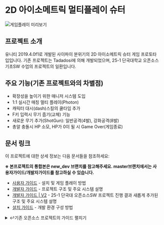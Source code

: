 # 2D 아이소메트릭 멀티플레이 슈터

![게임플레이 미리보기](https://github.com/tadadosii/ImageStorage/blob/master/Isometric_Shooter_Study_v0.2_Gameplay.gif)

## 프로젝트 소개

유니티 2019.4.0f1로 개발된 사이파이 분위기의 2D 아이소메트릭 슈터 게임 프로토타입입니다. 기존 프로젝트는 Tadadosi에 의해 개발되었으며, 25-1 단국대학교 오픈소스기초SW 수업의 프로젝트의 일환입니다.

## 주요 기능(기존 프로젝트와의 차별점)

- 확장성을 높이기 위한 매니저 시스템 도입
- 1:1 실시간 매칭 멀티 플레이(Photon)
- 캐릭터 대시(dash)스킬의 쿨타임 추가
- F키 입력시 무기 줍기(교체) 기능
- 새로운 무기 추가(ShotGun): 일반공격(4발), 강화공격(8발)
- 총알 충돌시 HP 소모, HP가 0이 될 시 Game Over(게임종료)

## 문서 링크

이 프로젝트에 대한 상세 정보는 다음 문서들을 참조하세요:

**※ 본프로젝트의 통합본은 new_dev 브랜치를 참고해주세요. master브랜치에서는 사용자가이드/개발자가이드를 참고하실 수 있습니다.**

- [사용자 가이드](USER_GUIDE.md) - 설치 및 게임 플레이 방법
- [개발자 가이드](DEVELOPER_GUIDE.md) - 프로젝트 구조 및 주요 시스템 설명
- [개발자 가이드 | V2](DEVELOPER_GUIDE_V2.md) - 25-1 단국대 오픈소스SW 프로젝트 진행 결과 새롭게 추가된 구조 및 주요 시스템 설명
- [설치 가이드](INSTALLATION.md) - 개발 환경 구성 방법

<details>
  <summary> ↩️기존 오픈소스 프로젝트의 가이드 펼치기 </summary>

## 빠른 시작

### 게임 플레이
1. [Releases](https://github.com/tadadosii/2DTopDownIsometricShooterStudy/releases) 페이지에서 최신 빌드 다운로드
2. 압축 파일 해제 후 실행 파일 실행

### 개발
1. 저장소 복제: `git clone https://github.com/tadadosii/2DTopDownIsometricShooterStudy.git`
2. Unity 2019.4.0f1에서 프로젝트 열기
3. `Assets/Scenes/MainScene.unity` 씬 열기

## 주요 조작법

### 키보드 및 마우스
- **이동**: WASD 키
- **조준**: 마우스
- **발사**: 마우스 왼쪽 버튼
- **차지 샷**: 마우스 오른쪽 버튼 (누르고 있기)
- **대시**: 스페이스바
- **무기 전환**: Q/E 또는 마우스 휠

### 게임패드 (Xbox 레이아웃)
- **이동**: 왼쪽 스틱
- **조준**: 오른쪽 스틱
- **발사**: RT
- **차지 샷**: LT
- **대시**: RB
- **무기 전환**: A/B 버튼

## 스크린샷

<p align="center">
<img src="https://i.imgur.com/OfmTyZ6.png" width="30%">
<img src="https://i.imgur.com/Bpkg4dB.gif" width="30%">
<img src="https://i.imgur.com/DjfttAc.gif" width="30%">
</p>

## 기여 방법

1. 저장소 포크
2. 기능 브랜치 생성 (`git checkout -b feature/amazing-feature`)
3. 변경사항 커밋 (`git commit -m 'Add some amazing feature'`)
4. 브랜치 푸시 (`git push origin feature/amazing-feature`)
5. Pull Request 오픈

## 제작 정보

### 스크립트 크레딧
- [CameraShake](https://gist.github.com/ftvs/5822103) by ftvs on Github
- [Singleton pattern](https://github.com/UnityCommunity/UnitySingleton) MIT Licence @ Unity Community

### 사운드 크레딧
- 효과음: [Freesound.org](https://freesound.org)에서 제공
  - Short Laser Shots by [Emanuele_Correani](https://freesound.org/people/Emanuele_Correani/sounds/260155/) - CC-BY-3.0
  - Sci-Fi Force Field Impact 15 by [StormwaveAudio](https://freesound.org/people/StormwaveAudio/sounds/330629/) - CC-BY-3.0
  - Sci_FI_Weapon_01 by [ST303](https://freesound.org/people/ST303/sounds/338783/) - CC0 1.0
  - SciFi Gun - Mega Charge Cannon by [dpren](https://freesound.org/people/dpren/sounds/440147/) - CC0 1.0

### 음악 크레딧
- Azimutez by [Sci Fi Industries](https://freemusicarchive.org/music/Sci_Fi_Industries/Blame_the_Lord/01_sci_fi_industries_-_azimutez) - CC BY-NC-SA 3.0

## 지원 및 연락처

### 원본 프로젝트 개발자
- [Twitter @tadadosi](https://twitter.com/tadadosi)
- [Reddit u/tadadosi](https://www.reddit.com/user/tadadosi)

### 현재 프로젝트 관리자
- [GitHub @probablymayb](https://github.com/probablymayb) - 포크 프로젝트 관리자 및 문서화 담당

### 이슈 및 문의
- [GitHub Issues](https://github.com/probablymaybe/2DTopDownIsometricShooterStudy/issues) - 버그 리포트 및 기능 요청

## 라이센스

이 프로젝트는 MIT 라이센스 하에 제공됩니다. 자세한 내용은 [LICENSE](LICENSE) 파일을 참조하세요.

* MIT 라이센스는 코드와 프로젝트 설정에만 적용됩니다. 오디오 파일과 스프라이트에는 별도의 라이센스 조건이 적용됩니다.
* 스프라이트는 개인 사용에 한해 무료로 제공됩니다.
</details>
